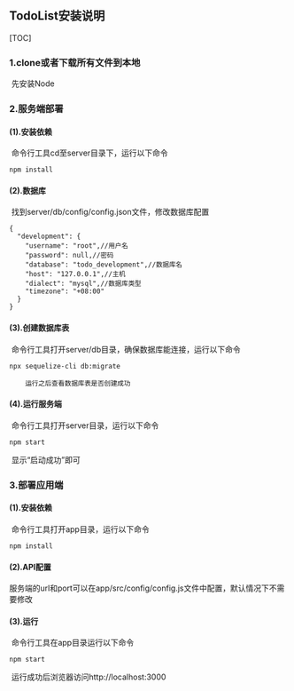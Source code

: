 ## TodoList安装说明

[TOC]



### 1.clone或者下载所有文件到本地

​	先安装Node

### 2.服务端部署

#### 	(1).安装依赖

​		命令行工具cd至server目录下，运行以下命令

```
npm install
```

#### 	(2).数据库

​		找到server/db/config/config.json文件，修改数据库配置

```
{
  "development": {
    "username": "root",//用户名
    "password": null,//密码
    "database": "todo_development",//数据库名
    "host": "127.0.0.1",//主机
    "dialect": "mysql",//数据库类型
    "timezone": "+08:00"
  }
}
```

#### 	(3).创建数据库表

​		命令行工具打开server/db目录，确保数据库能连接，运行以下命令

```
npx sequelize-cli db:migrate
```

 		运行之后查看数据库表是否创建成功

#### 	(4).运行服务端

​		命令行工具打开server目录，运行以下命令

```
npm start
```

​		显示“启动成功”即可





### 3.部署应用端

#### 	(1).安装依赖

​		命令行工具打开app目录，运行以下命令

```
npm install
```

#### 	(2).API配置

​		服务端的url和port可以在app/src/config/config.js文件中配置，默认情况下不需要修改

#### 	(3).运行

​		命令行工具在app目录运行以下命令

```
npm start
```

​		运行成功后浏览器访问http://localhost:3000